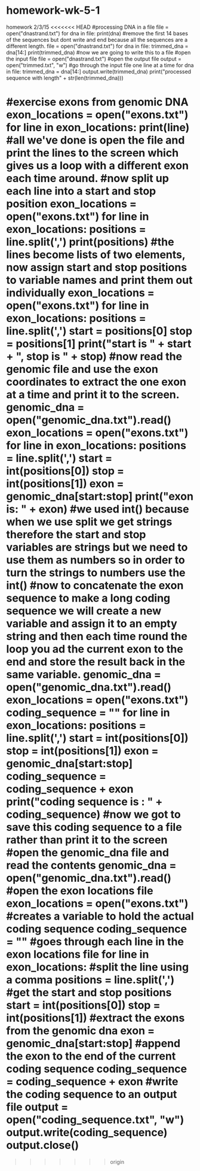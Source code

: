 # homework-wk-5-1
homework 2/3/15
<<<<<<< HEAD
#processing DNA in a file
file = open("dnastrand.txt")
for dna in file:
    print(dna)
#remove the first 14 bases of the sequences but dont write and end because all the sequences are a different length.
file = open("dnastrand.txt")
for dna in file:
    trimmed_dna = dna[14:]
    print(trimmed_dna)
#now we are going to write this to a file
#open the input file
file = open("dnastrand.txt")
#open the output file
output = open("trimmed.txt", "w")
#go through the input file one line at a time
for dna in file:
    trimmed_dna = dna[14:]
    output.write(trimmed_dna)
    print("processed sequence with length" + str(len(trimmed_dna)))


#exercise exons from genomic DNA
exon_locations = open("exons.txt")
for line in exon_locations:
    print(line)
#all we've done is open the file and print the lines to the screen which gives us a loop with a different exon each time around.
#now split up each line into a start and stop position
exon_locations = open("exons.txt")
for line in exon_locations:
    positions = line.split(',')
    print(positions)
#the lines become lists of two elements, now assign start and stop positions to variable names and print them out individually
exon_locations = open("exons.txt")
for line in exon_locations:
    positions = line.split(',')
    start = positions[0]
    stop = positions[1]
    print("start is " + start + ", stop is " + stop)
#now read the genomic file and use the exon coordinates to extract the one exon at a time and print it to the screen.
genomic_dna = open("genomic_dna.txt").read()
exon_locations = open("exons.txt")
for line in exon_locations:
    positions = line.split(',')
    start = int(positions[0])
    stop = int(positions[1])
    exon = genomic_dna[start:stop]
    print("exon is: " + exon)
#we used int() because when we use split we get strings therefore the start and stop variables are strings but we need to use them as numbers so in order to turn the strings to numbers use the int()
#now to concatenate the exon sequence to make a long coding sequence we will create a new variable and assign it to an empty string and then each time round the loop you ad the current exon to the end and store the result back in the same variable.
genomic_dna = open("genomic_dna.txt").read()
exon_locations = open("exons.txt")
coding_sequence = ""
for line in exon_locations:
    positions = line.split(',')
    start = int(positions[0])
    stop = int(positions[1])
    exon = genomic_dna[start:stop]
    coding_sequence = coding_sequence + exon
    print("coding sequence is : " + coding_sequence)
#now we got to save this coding sequence to a file rather than print it to the screen
#open the genomic_dna file and read the contents
genomic_dna = open("genomic_dna.txt").read()
#open the exon locations file
exon_locations = open("exons.txt")
#creates a variable to hold the actual coding sequence
coding_sequence = ""
#goes through each line in the exon locations file
for line in exon_locations:
#split the line using a comma
    positions = line.split(',')
#get the start and stop positions
    start = int(positions[0])
    stop = int(positions[1])
#extract the exons from the genomic dna
    exon = genomic_dna[start:stop]
#append the exon to the end of the current coding sequence
    coding_sequence = coding_sequence + exon
    #write the coding sequence to an output file
    output = open("coding_sequence.txt", "w")
    output.write(coding_sequence)
    output.close()
=======
>>>>>>> origin

